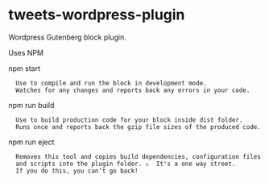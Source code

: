 # tweets-wordpress-plugin
Wordpress Gutenberg block plugin.

Uses NPM

npm start  

      Use to compile and run the block in development mode.
      Watches for any changes and reports back any errors in your code.


npm run build 

      Use to build production code for your block inside dist folder.
      Runs once and reports back the gzip file sizes of the produced code.

npm run eject 

      Removes this tool and copies build dependencies, configuration files
      and scripts into the plugin folder. ⚠️  It's a one way street.
      If you do this, you can’t go back!
